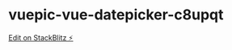 # vuepic-vue-datepicker-c8upqt

[Edit on StackBlitz ⚡️](https://stackblitz.com/edit/vuepic-vue-datepicker-c8upqt)